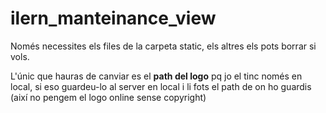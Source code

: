 # ilern_manteinance_view

Només necessites els files de la carpeta static, els altres els pots borrar si vols.

L'únic que hauras de canviar es el <b>path del logo</b> pq jo el tinc només en local, si eso guardeu-lo al server en local i li fots el path de on ho guardis (així no pengem el logo online sense copyright)
